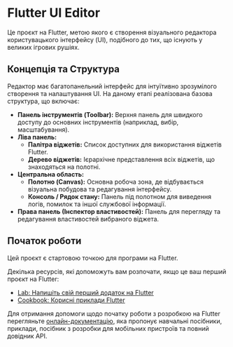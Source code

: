 # Flutter UI Editor

Це проєкт на Flutter, метою якого є створення візуального редактора користувацького інтерфейсу (UI), подібного до тих, що існують у великих ігрових рушіях.

## Концепція та Структура

Редактор має багатопанельний інтерфейс для інтуїтивно зрозумілого створення та налаштування UI. На даному етапі реалізована базова структура, що включає:

-   **Панель інструментів (Toolbar):** Верхня панель для швидкого доступу до основних інструментів (наприклад, вибір, масштабування).
-   **Ліва панель:**
    -   **Палітра віджетів:** Список доступних для використання віджетів Flutter.
    -   **Дерево віджетів:** Ієрархічне представлення всіх віджетів, що знаходяться на полотні.
-   **Центральна область:**
    -   **Полотно (Canvas):** Основна робоча зона, де відбувається візуальна побудова та редагування інтерфейсу.
    -   **Консоль / Рядок стану:** Панель під полотном для виведення логів, помилок та іншої службової інформації.
-   **Права панель (Інспектор властивостей):** Панель для перегляду та редагування властивостей вибраного віджета.

## Початок роботи

Цей проєкт є стартовою точкою для програми на Flutter.

Декілька ресурсів, які допоможуть вам розпочати, якщо це ваш перший проєкт на Flutter:

-   [Lab: Напишіть свій перший додаток на Flutter](https://docs.flutter.dev/get-started/codelab)
-   [Cookbook: Корисні приклади Flutter](https://docs.flutter.dev/cookbook)

Для отримання допомоги щодо початку роботи з розробкою на Flutter перегляньте
[онлайн-документацію](https://docs.flutter.dev/), яка пропонує навчальні посібники,
приклади, посібник з розробки для мобільних пристроїв та повний довідник API.
